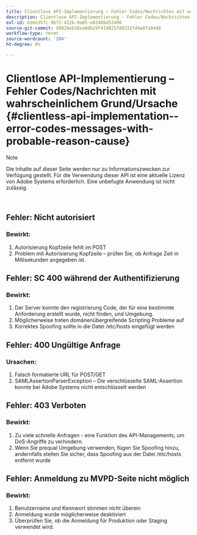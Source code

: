 ```yaml
---
title: Clientlose API-Implementierung – Fehler Codes/Nachrichten mit wahrscheinlichem Grund/Ursache
description: Clientlose API-Implementierung – Fehler Codes/Nachrichten mit wahrscheinlichem Grund/Ursache
exl-id: 616e35fc-9b72-422b-9a05-e6248bd52490
source-git-commit: d982beb16ea0db29f41d0257d8332fd4a07a84d8
workflow-type: tm+mt
source-wordcount: '204'
ht-degree: 0%

---
```


# Clientlose API-Implementierung – Fehler Codes/Nachrichten mit wahrscheinlichem Grund/Ursache {#clientless-api-implementation--error-codes-messages-with-probable-reason-cause}

>[!NOTE]
>
>Die Inhalte auf dieser Seite werden nur zu Informationszwecken zur Verfügung gestellt. Für die Verwendung dieser API ist eine aktuelle Lizenz von Adobe Systems erforderlich. Eine unbefugte Anwendung ist nicht zulässig.

</br>


## Fehler: Nicht autorisiert

### Bewirkt:

1. Autorisierung Kopfzeile fehlt im POST
1. Problem mit Autorisierung Kopfzeile – prüfen Sie, ob Anfrage Zeit in Millisekunden angegeben ist.

## Fehler: SC 400 während der Authentifizierung

### Bewirkt:

1. Der Server konnte den registrierung Code, der für eine bestimmte Anforderung erstellt wurde, nicht finden, und Umgebung.
1. Möglicherweise treten domänenübergreifende Scripting Probleme auf
1. Korrektes Spoofing sollte in die Datei /etc/hosts eingefügt werden

## Fehler: 400 Ungültige Anfrage

### Ursachen:

1. Falsch formatierte URL für POST/GET
1. SAMLAssertionParserException – Die verschlüsselte SAML-Assertion konnte bei Adobe Systems nicht entschlüsselt werden

## Fehler: 403 Verboten

### Bewirkt:

1. Zu viele schnelle Anfragen - eine Funktion des API-Managements, um DoS-Angriffe zu verhindern.
2. Wenn Sie prequal Umgebung verwenden, fügen Sie Spoofing hinzu, andernfalls stellen Sie sicher, dass Spoofing aus der Datei /etc/hosts entfernt wurde

## Fehler: Anmeldung zu MVPD-Seite nicht möglich

### Bewirkt:

1. Benutzername und Kennwort stimmen nicht überein
2. Anmeldung wurde möglicherweise deaktiviert
3. Überprüfen Sie, ob die Anmeldung für Produktion oder Staging verwendet wird.


<!--

## Related Information

- [Clientless API Reference](/help/authentication/rest-api-reference.md)

-->
